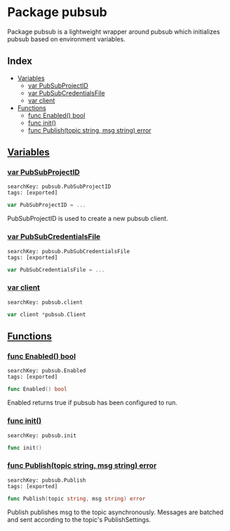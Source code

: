 # Package pubsub

Package pubsub is a lightweight wrapper around pubsub which initializes pubsub based on environment variables. 

## Index

* [Variables](#var)
    * [var PubSubProjectID](#PubSubProjectID)
    * [var PubSubCredentialsFile](#PubSubCredentialsFile)
    * [var client](#client)
* [Functions](#func)
    * [func Enabled() bool](#Enabled)
    * [func init()](#init)
    * [func Publish(topic string, msg string) error](#Publish)


## <a id="var" href="#var">Variables</a>

### <a id="PubSubProjectID" href="#PubSubProjectID">var PubSubProjectID</a>

```
searchKey: pubsub.PubSubProjectID
tags: [exported]
```

```Go
var PubSubProjectID = ...
```

PubSubProjectID is used to create a new pubsub client. 

### <a id="PubSubCredentialsFile" href="#PubSubCredentialsFile">var PubSubCredentialsFile</a>

```
searchKey: pubsub.PubSubCredentialsFile
tags: [exported]
```

```Go
var PubSubCredentialsFile = ...
```

### <a id="client" href="#client">var client</a>

```
searchKey: pubsub.client
```

```Go
var client *pubsub.Client
```

## <a id="func" href="#func">Functions</a>

### <a id="Enabled" href="#Enabled">func Enabled() bool</a>

```
searchKey: pubsub.Enabled
tags: [exported]
```

```Go
func Enabled() bool
```

Enabled returns true if pubsub has been configured to run. 

### <a id="init" href="#init">func init()</a>

```
searchKey: pubsub.init
```

```Go
func init()
```

### <a id="Publish" href="#Publish">func Publish(topic string, msg string) error</a>

```
searchKey: pubsub.Publish
tags: [exported]
```

```Go
func Publish(topic string, msg string) error
```

Publish publishes msg to the topic asynchronously. Messages are batched and sent according to the topic's PublishSettings. 

